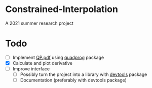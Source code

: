 # Constrained-Interpolation
A 2021 summer research project

# Todo
- [ ] Implement [QP.pdf](Resources/QP.pdf) using [quadprog](https://cran.r-project.org/web/packages/quadprog/quadprog.pdf) package
- [x] Calculate and plot derivative
- [ ] Improve interface
  - [ ] Possibly turn the project into a library with [devtools](https://www.rdocumentation.org/packages/devtools/versions/2.4.2) package
  - [ ] Documentation (preferably with devtools package)
